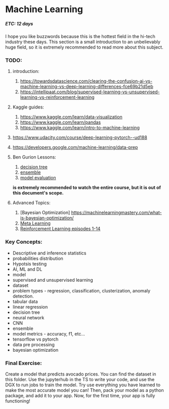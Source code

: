 # Machine Learning
##### ETC: 12 days
I hope you like buzzwords because this is the hottest field in the hi-tech industry these days.
This section is a small introduction to an unbelievably huge field, so it is extremely recommended to
read more about this subject. 


### TODO:
1.  introduction:
    1. https://towardsdatascience.com/clearing-the-confusion-ai-vs-machine-learning-vs-deep-learning-differences-fce69b21d5eb
    2. https://intellipaat.com/blog/supervised-learning-vs-unsupervised-learning-vs-reinforcement-learning

2. Kaggle guides:
    1. https://www.kaggle.com/learn/data-visualization
    2. https://www.kaggle.com/learn/pandas
    3. https://www.kaggle.com/learn/intro-to-machine-learning
    
3. https://www.udacity.com/course/deep-learning-pytorch--ud188

4. https://developers.google.com/machine-learning/data-prep


5.  Ben Gurion Lessons:
    1.  [decision tree](https://www.youtube.com/watch?v=dUetL87cOs8&list=PL7APM8kdz5hNs4R00bWzfRWe5bVnMJjw8&index=8)
    2.  [ensemble](https://www.youtube.com/watch?v=DiVZ4TNGDjg&list=PL7APM8kdz5hNs4R00bWzfRWe5bVnMJjw8&index=9)
    3.  [model evaluation](https://www.youtube.com/watch?v=fp_fDfC_jcM&list=PL7APM8kdz5hNs4R00bWzfRWe5bVnMJjw8&index=4)

    **is extremely recommended to watch the entire course, but it is out of this document's scope.**

6. Advanced Topics:
	1. [Bayesian Optimization] https://machinelearningmastery.com/what-is-bayesian-optimization/
	2. [Meta Learning](https://www.unite.ai/what-is-meta-learning/)
	3. [Reinforcement Learning episodes 1-14](https://www.youtube.com/playlist?list=PLZbbT5o_s2xoWNVdDudn51XM8lOuZ_Njv)
	
	
### Key Concepts:
-   Descriptive and inference statistics
-   probabilities distribution
-   Hypotsis testing
-   AI, ML and DL
-   model
-   supervised and unsupervised learning
-   dataset
-   problem types - regression, classification, clusterization, anomaly detection.
-   tabular data
-   linear regression
-   decision tree
-   neural network
-   CNN
-   ensemble
-   model metrics - accuracy, f1, etc...
-   tensorflow vs pytorch
-   data pre processing
-   bayesian optimization

### Final Exercise:
Create a model that predicts avocado prices. You can find the dataset in this folder.
Use the jupyterhub in the TS to write your code, and use the DGX to run jobs to train the model.
Try use everything you have learned to make the most accurate model you can!
Then, pack your model as a python package, and add it to your app. Now, for the first time, 
your app is fully functioning!